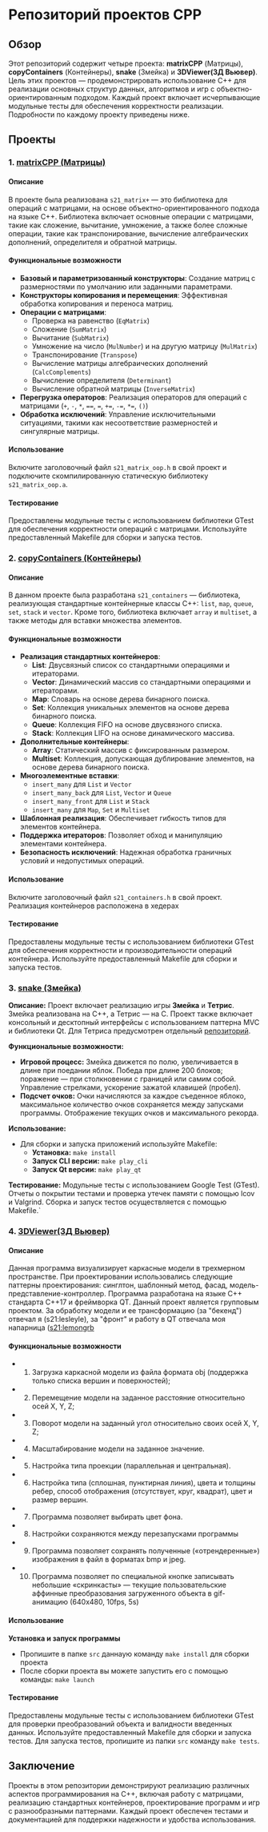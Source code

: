 # Репозиторий проектов CPP

## Обзор

Этот репозиторий содержит четыре проекта: **matrixCPP** (Матрицы), **copyContainers** (Контейнеры), **snake** (Змейка) и **3DViewer(3Д Вьювер)**. Цель этих проектов — продемонстрировать использование C++ для реализации основных структур данных, алгоритмов и игр с объектно-ориентированным подходом. Каждый проект включает исчерпывающие модульные тесты для обеспечения корректности реализации. Подробности по каждому проекту приведены ниже.

## Проекты

### 1. [matrixCPP (Матрицы)](https://github.com/IvanVito/CPP/tree/main/matrixCPP)

#### Описание

В проекте была реализована `s21_matrix+` — это библиотека для операций с матрицами, на основе объектно-ориентированного подхода на языке C++. Библиотека включает основные операции с матрицами, такие как сложение, вычитание, умножение, а также более сложные операции, такие как транспонирование, вычисление алгебраических дополнений, определителя и обратной матрицы.

#### Функциональные возможности

- **Базовый и параметризованный конструкторы**: Создание матриц с размерностями по умолчанию или заданными параметрами.
- **Конструкторы копирования и перемещения**: Эффективная обработка копирования и переноса матриц.
- **Операции с матрицами**: 
  - Проверка на равенство (`EqMatrix`)
  - Сложение (`SumMatrix`)
  - Вычитание (`SubMatrix`)
  - Умножение на число (`MulNumber`) и на другую матрицу (`MulMatrix`)
  - Транспонирование (`Transpose`)
  - Вычисление матрицы алгебраических дополнений (`CalcComplements`)
  - Вычисление определителя (`Determinant`)
  - Вычисление обратной матрицы (`InverseMatrix`)
- **Перегрузка операторов**: Реализация операторов для операций с матрицами (`+`, `-`, `*`, `==`, `=`, `+=`, `-=`, `*=`, `()`)
- **Обработка исключений**: Управление исключительными ситуациями, такими как несоответствие размерностей и сингулярные матрицы.

#### Использование

Включите заголовочный файл `s21_matrix_oop.h` в свой проект и подключите скомпилированную статическую библиотеку `s21_matrix_oop.a`.

#### Тестирование

Предоставлены модульные тесты с использованием библиотеки GTest для обеспечения корректности операций с матрицами. Используйте предоставленный Makefile для сборки и запуска тестов.

### 2. [copyContainers (Контейнеры)](https://github.com/IvanVito/CPP/tree/main/copyContainers)

#### Описание

В данном проекте была разработана `s21_containers` —  библиотека, реализующая стандартные контейнерные классы C++: `list`, `map`, `queue`, `set`, `stack` и `vector`. Кроме того, библиотека включает `array` и `multiset`, а также методы для вставки множества элементов.

#### Функциональные возможности

- **Реализация стандартных контейнеров**:
  - **List**: Двусвязный список со стандартными операциями и итераторами.
  - **Vector**: Динамический массив со стандартными операциями и итераторами.
  - **Map**: Словарь на основе дерева бинарного поиска.
  - **Set**: Коллекция уникальных элементов на основе дерева бинарного поиска.
  - **Queue**: Коллекция FIFO на основе двусвязного списка.
  - **Stack**: Коллекция LIFO на основе динамического массива.
- **Дополнительные контейнеры**:
  - **Array**: Статический массив с фиксированным размером.
  - **Multiset**: Коллекция, допускающая дублирование элементов, на основе дерева бинарного поиска.
- **Многоэлементные вставки**:
  - `insert_many` для `List` и `Vector`
  - `insert_many_back` для `List`, `Vector` и `Queue`
  - `insert_many_front` для `List` и `Stack`
  - `insert_many` для `Map`, `Set` и `Multiset`
- **Шаблонная реализация**: Обеспечивает гибкость типов для элементов контейнера.
- **Поддержка итераторов**: Позволяет обход и манипуляцию элементами контейнера.
- **Безопасность исключений**: Надежная обработка граничных условий и недопустимых операций.

#### Использование

Включите заголовочный файл `s21_containers.h` в свой проект. Реализация контейнеров расположена в хедерах

#### Тестирование

Предоставлены модульные тесты с использованием библиотеки GTest для обеспечения корректности и производительности операций контейнера. Используйте предоставленный Makefile для сборки и запуска тестов.

### 3. [snake (Змейка)](https://github.com/IvanVito/CPP/tree/main/snake)

**Описание:**
Проект включает реализацию игры **Змейка** и **Тетрис**. Змейка реализована на C++, а Тетрис — на C. Проект также включает консольный и десктопный интерфейсы с использованием паттерна MVC и библиотеки Qt. Для Тетриса предусмотрен отдельный [репозиторий](https://github.com/IvanVito/C/tree/main/tetris).

**Функциональные возможности:**
- **Игровой процесс:** Змейка движется по полю, увеличивается в длине при поедании яблок. Победа при длине 200 блоков; поражение — при столкновении с границей или самим собой. Управление стрелками, ускорение зажатой клавишей (пробел).
- **Подсчет очков:** Очки начисляются за каждое съеденное яблоко, максимальное количество очков сохраняется между запусками программы. Отображение текущих очков и максимального рекорда.

**Использование:**
- Для сборки и запуска приложений используйте Makefile:
  - **Установка:** `make install`
  - **Запуск CLI версии:** `make play_cli`
  - **Запуск Qt версии:** `make play_qt`

**Тестирование:**
Модульные тесты с использованием Google Test (GTest). Отчеты о покрытии тестами и проверка утечек памяти с помощью lcov и Valgrind. Сборка и запуск тестов осуществляется с помощью Makefile.`

### 4. [3DViewer(3Д Вьювер)](https://github.com/IvanVito/CPP/tree/main/3DViewer)

#### Описание

Данная программа визуализирует каркасные модели в трехмерном пространстве. При проектировании использовались следующие паттерны проектирования: синглтон, шаблонный метод, фасад, модель-представление-контроллер. Программа разработана на языке C++ стандарта C++17 и фреймворка QT. Данный проект является групповым проектом. За обработку модели и ее трансформацию (за "бекенд") отвечал я (s21:lesleyle), за "фронт" и работу в QT отвечала моя напарница ([s21:lemongrb](https://github.com/Shyrasya)

#### Функциональные возможности

- 1. Загрузка каркасной модели из файла формата obj (поддержка только списка вершин и поверхностей);
- 2. Перемещение модели на заданное расстояние относительно осей X, Y, Z;
- 3. Поворот модели на заданный угол относительно своих осей X, Y, Z;
- 4. Масштабирование модели на заданное значение.
- 5. Настройка типа проекции (параллельная и центральная).
- 6. Настройка типа (сплошная, пунктирная линия), цвета и толщины ребер, способ отображения (отсутствует, круг, квадрат), цвет и размер вершин.
- 7. Программа позволяет выбирать цвет фона.
- 8. Настройки сохраняются между перезапусками программы
- 9. Программа позволяет сохранять полученные («отрендеренные») изображения в файл в форматах bmp и jpeg.
- 10. Программа позволяет по специальной кнопке записывать небольшие «скринкасты» — текущие пользовательские аффинные преобразования загруженного объекта в gif-анимацию (640x480, 10fps, 5s)

#### Использование

**Установка и запуск программы**
- Пропишите в папке `src` даннаую команду `make install` для сборки проекта
- После сборки проекта вы можете запустить его с помощью команды: `make launch`

#### Тестирование

Предоставлены модульные тесты с использованием библиотеки GTest для проверки преобразований объекта и валидности введенных данных. Используйте предоставленный Makefile для сборки и запуска тестов. Для запуска тестов, пропишите из папки `src` команду `make tests`.

## Заключение

Проекты в этом репозитории демонстрируют реализацию различных аспектов программирования на C++, включая работу с матрицами, реализацию стандартных контейнеров, проектирование программ и игр с разнообразными паттернами. Каждый проект обеспечен тестами и документацией для поддержки надежности и удобства использования.
